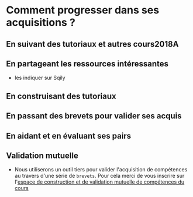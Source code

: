 # Comment progresser dans ses acquisitions ?

## En suivant des tutoriaux et autres cours2018A

## En partageant les ressources intéressantes
* les indiquer sur Sqily

## En construisant des tutoriaux

## En passant des brevets pour valider ses acquis

## En aidant et en évaluant ses pairs


## **Validation mutuelle**
  * Nous utiliserons un outil tiers pour valider l'acquisition de compétences au travers d'une série de `brevets`. Pour cela merci de vous inscrire sur l'[espace de construction et de validation mutuelle de compétences du cours](https://www.sqily.com/exploweb)
